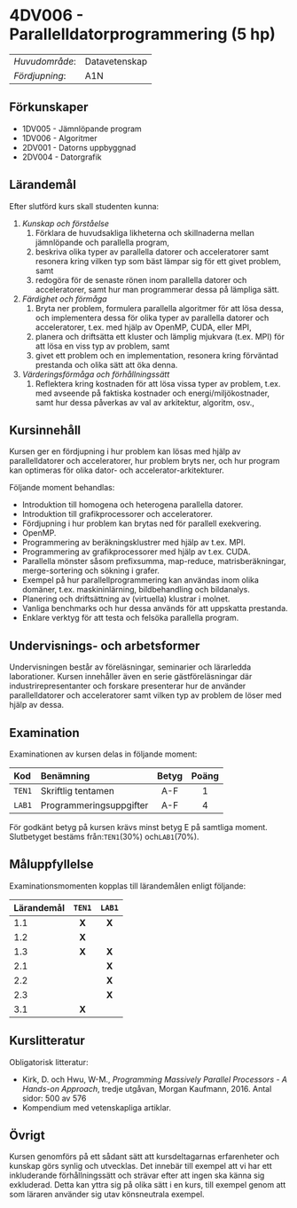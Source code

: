 # 4DV006 - Parallelldatorprogrammering (5 hp)

|     |     |
| --- | --- | 
| *Huvudområde*: | Datavetenskap | 
| *Fördjupning*: | A1N | 

## Förkunskaper

- 1DV005 - Jämnlöpande program
- 1DV006 - Algoritmer
- 2DV001 - Datorns uppbyggnad
- 2DV004 - Datorgrafik

## Lärandemål

Efter slutförd kurs skall studenten kunna:

1. *Kunskap och förståelse*
    1. Förklara de huvudsakliga likheterna och skillnaderna mellan jämnlöpande och parallella program, 
    2. beskriva olika typer av parallella datorer och acceleratorer samt resonera kring vilken typ som bäst lämpar sig för ett givet problem, samt
    3. redogöra för de senaste rönen inom parallella datorer och acceleratorer, samt hur man programmerar dessa på lämpliga sätt.
2. *Färdighet och förmåga*
    1. Bryta ner problem, formulera parallella algoritmer för att lösa dessa, och implementera dessa för olika typer av parallella datorer och acceleratorer, t.ex. med hjälp av OpenMP, CUDA, eller MPI, 
    2. planera och driftsätta ett kluster och lämplig mjukvara (t.ex. MPI) för att lösa en viss typ av problem, samt
    3. givet ett problem och en implementation, resonera kring förväntad prestanda och olika sätt att öka denna.
3. *Värderingsförmåga och förhållningssätt*
    1. Reflektera kring kostnaden för att lösa vissa typer av problem, t.ex. med avseende på faktiska kostnader och energi/miljökostnader, samt hur dessa påverkas av val av arkitektur, algoritm, osv.,

## Kursinnehåll

Kursen ger en fördjupning i hur problem kan lösas med hjälp av parallelldatorer och acceleratorer, hur problem bryts ner, och hur program kan optimeras för olika dator- och accelerator-arkitekturer. 

Följande moment behandlas:

- Introduktion till homogena och heterogena parallella datorer.
- Introduktion till grafikprocessorer och acceleratorer.
- Fördjupning i hur problem kan brytas ned för parallell exekvering.
- OpenMP.
- Programmering av beräkningsklustrer med hjälp av t.ex. MPI.
- Programmering av grafikprocessorer med hjälp av t.ex. CUDA.
- Parallella mönster såsom prefixsumma, map-reduce, matrisberäkningar, merge-sortering och sökning i grafer.
- Exempel på hur parallellprogrammering kan användas inom olika domäner, t.ex. maskininlärning, bildbehandling och bildanalys.
- Planering och driftsättning av (virtuella) klustrar i molnet.
- Vanliga benchmarks och hur dessa används för att uppskatta prestanda.
- Enklare verktyg för att testa och felsöka parallella program.

## Undervisnings- och arbetsformer

Undervisningen består av föreläsningar, seminarier och lärarledda laborationer. Kursen innehåller även en serie gästföreläsningar där industrirepresentanter och forskare presenterar hur de använder parallelldatorer och acceleratorer samt vilken typ av problem de löser med hjälp av dessa.

## Examination

Examinationen av kursen delas in följande moment:

| Kod  | Benämning             | Betyg | Poäng |  
| :--- | :-------------------- | :---: | :---: |  
|`TEN1`| Skriftlig tentamen    | A-F   | 1     |  
|`LAB1`| Programmeringsuppgifter | A-F   | 4     |  

För godkänt betyg på kursen krävs minst betyg E på samtliga moment. Slutbetyget bestäms från:`TEN1`(30%) och`LAB1`(70%).

## Måluppfyllelse

Examinationsmomenten kopplas till lärandemålen enligt följande:

| Lärandemål |`TEN1` |`LAB1` |
| :--------- | :---: | :---: |
| 1.1        | **X** | **X** |
| 1.2        | **X** |       |
| 1.3        | **X** | **X** |
| 2.1        |       | **X** |
| 2.2        |       | **X** |
| 2.3        |       | **X** |
| 3.1        | **X** |       |

## Kurslitteratur

Obligatorisk litteratur:

- Kirk, D. och Hwu, W-M., *Programming Massively Parallel Processors - A Hands-on Approach*, tredje utgåvan, Morgan Kaufmann, 2016. Antal sidor: 500 av 576
- Kompendium med vetenskapliga artiklar.

## Övrigt

Kursen genomförs på ett sådant sätt att kursdeltagarnas erfarenheter och kunskap görs synlig och utvecklas. Det innebär till exempel att vi har ett inkluderande förhållningssätt och strävar efter att ingen ska känna sig exkluderad. Detta kan yttra sig på olika sätt i en kurs, till exempel genom att som läraren använder sig utav könsneutrala exempel.

